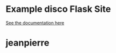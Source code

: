 # Example disco Flask Site

[See the documentation here](https://docs.letsdisco.dev/deployment-guides/flask)
# jeanpierre
